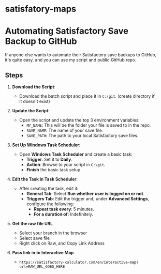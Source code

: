 # satisfatory-maps
# Automating Satisfactory Save Backup to GitHub

If anyone else wants to automate their Satisfactory save backups to GitHub, it's quite easy, and you can use my script and public GitHub repo.

## Steps

1. **Download the Script**:
   - Download the batch script and place it in `C:\git`. (create directory if it doesn't exist)

1. **Update the Script**:
   - Open the script and update the top 3 environment variables:
     - `MY_NAME`: This will be the folder your file is saved to in the repo.
     - `SAVE_NAME`: The name of your save file.
     - `SAVE_PATH`: The path to your local Satisfactory save files.

1. **Set Up Windows Task Scheduler**:
   - Open **Windows Task Scheduler** and create a basic task:
     - **Trigger**: Set it to **Daily**.
     - **Action**: Browse to your script in `C:\git`.
     - **Finish** the basic task setup.
   
1. **Edit the Task in Task Scheduler**:
   - After creating the task, edit it:
     - **General Tab**: Select **Run whether user is logged on or not**.
     - **Triggers Tab**: Edit the trigger and, under **Advanced Settings**, configure the following:
       - **Repeat task every**: 5 minutes.
       - **For a duration of**: Indefinitely.

1. **Get the raw file URL**
    - Select your branch in the browser
    - Select save file
    - Right click on Raw, and Copy Link Address

1. **Pass link in to Interactive Map**
    - ```https://satisfactory-calculator.com/en/interactive-map?url=RAW_URL_GOES_HERE```
